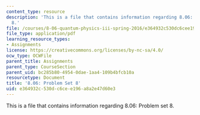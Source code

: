 ```yaml
---
content_type: resource
description: 'This is a file that contains information regarding 8.06: Problem set
  8.'
file: /courses/8-06-quantum-physics-iii-spring-2016/e364932c530dc6cee196a8a2e47d60e3_MIT8_06S16_ps8.pdf
file_type: application/pdf
learning_resource_types:
- Assignments
license: https://creativecommons.org/licenses/by-nc-sa/4.0/
ocw_type: OCWFile
parent_title: Assignments
parent_type: CourseSection
parent_uid: bc285b80-4954-0dae-1aa4-109b4bfcb10a
resourcetype: Document
title: '8.06: Problem Set 8'
uid: e364932c-530d-c6ce-e196-a8a2e47d60e3
---
```

This is a file that contains information regarding 8.06: Problem set 8.
